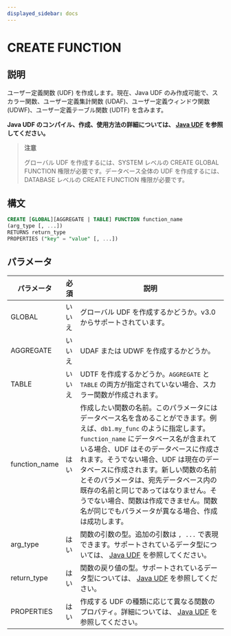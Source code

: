```yaml
---
displayed_sidebar: docs
---
```


# CREATE FUNCTION

## 説明

ユーザー定義関数 (UDF) を作成します。現在、Java UDF のみ作成可能で、スカラー関数、ユーザー定義集計関数 (UDAF)、ユーザー定義ウィンドウ関数 (UDWF)、ユーザー定義テーブル関数 (UDTF) を含みます。

**Java UDF のコンパイル、作成、使用方法の詳細については、 [Java UDF](../../sql-functions/JAVA_UDF.md) を参照してください。**

> **注意**
>
> グローバル UDF を作成するには、SYSTEM レベルの CREATE GLOBAL FUNCTION 権限が必要です。データベース全体の UDF を作成するには、DATABASE レベルの CREATE FUNCTION 権限が必要です。

## 構文

```sql
CREATE [GLOBAL][AGGREGATE | TABLE] FUNCTION function_name
(arg_type [, ...])
RETURNS return_type
PROPERTIES ("key" = "value" [, ...])
```

## パラメータ

| **パラメータ**      | **必須** | **説明**                                                     |
| ------------- | -------- | ------------------------------------------------------------ |
| GLOBAL        | いいえ       | グローバル UDF を作成するかどうか。v3.0 からサポートされています。  |
| AGGREGATE     | いいえ       | UDAF または UDWF を作成するかどうか。       |
| TABLE         | いいえ       | UDTF を作成するかどうか。`AGGREGATE` と `TABLE` の両方が指定されていない場合、スカラー関数が作成されます。               |
| function_name | はい       | 作成したい関数の名前。このパラメータにはデータベース名を含めることができます。例えば、`db1.my_func` のように指定します。`function_name` にデータベース名が含まれている場合、UDF はそのデータベースに作成されます。そうでない場合、UDF は現在のデータベースに作成されます。新しい関数の名前とそのパラメータは、宛先データベース内の既存の名前と同じであってはなりません。そうでない場合、関数は作成できません。関数名が同じでもパラメータが異なる場合、作成は成功します。 |
| arg_type      | はい       | 関数の引数の型。追加の引数は `, ...` で表現できます。サポートされているデータ型については、 [Java UDF](../../sql-functions/JAVA_UDF.md#mapping-between-sql-data-types-and-java-data-types) を参照してください。|
| return_type      | はい       | 関数の戻り値の型。サポートされているデータ型については、 [Java UDF](../../sql-functions/JAVA_UDF.md#mapping-between-sql-data-types-and-java-data-types) を参照してください。 |
| PROPERTIES    | はい       | 作成する UDF の種類に応じて異なる関数のプロパティ。詳細については、 [Java UDF](../../sql-functions/JAVA_UDF.md#step-6-create-the-udf-in-starrocks) を参照してください。 |